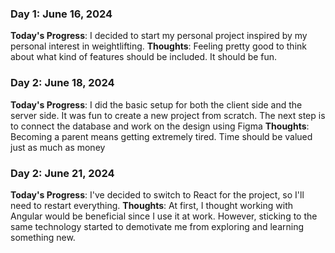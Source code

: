 ### Day 1: June 16, 2024
**Today's Progress**: I decided to start my personal project inspired by my personal interest in weightlifting.
**Thoughts**: Feeling pretty good to think about what kind of features should be included. It should be fun.

### Day 2: June 18, 2024
**Today's Progress**: I did the basic setup for both the client side and the server side. It was fun to create a new project from scratch. The next step is to connect the database and work on the design using Figma
**Thoughts**: Becoming a parent means getting extremely tired. Time should be valued just as much as money

### Day 2: June 21, 2024
**Today's Progress**: I've decided to switch to React for the project, so I'll need to restart everything.
**Thoughts**: At first, I thought working with Angular would be beneficial since I use it at work. However, sticking to the same technology started to demotivate me from exploring and learning something new.
